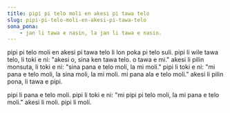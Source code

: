 ```yaml
---
title: pipi pi telo moli en akesi pi tawa telo
slug: pipi-pi-telo-moli-en-akesi-pi-tawa-telo
sona_pona:
    - jan li tawa e nasin, la jan li tawa e nasin.
---
```


pipi pi telo moli en akesi pi tawa telo li lon poka pi telo suli.
pipi li wile tawa telo, li toki e ni: "akesi o, sina ken tawa telo. o tawa e mi."
akesi li pilin monsuta, li toki e ni: "sina pana e telo moli, la mi moli."
pipi li toki e ni: "mi pana e telo moli, la sina moli, la mi moli. mi pana ala e telo moli."
akesi li pilin pona, li tawa e pipi.

pipi li pana e telo moli.
pipi li toki e ni: "mi pipi pi telo moli, la mi pana e telo moli."
akesi li moli.
pipi li moli.
